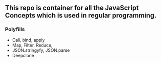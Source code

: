 ## This repo is container for all the JavaScript Concepts which is used in regular programming.

### Polyfills
- Call, bind, apply
- Map, Filter, Reduce,
- JSON.stringyfy, JSON.parse
- Deepclone
